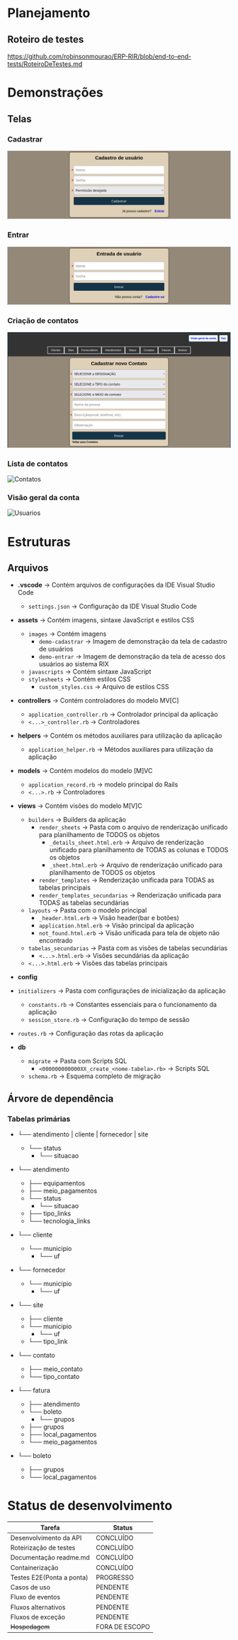 # Planejamento
## Roteiro de testes
https://github.com/robinsonmourao/ERP-RIR/blob/end-to-end-tests/RoteiroDeTestes.md

# Demonstrações

## Telas
### Cadastrar
![Cadastrar](https://github.com/robinsonmourao/ERP-RIR/blob/end-to-end-tests/app/assets/images/demo-cadastrar.png)

### Entrar
![Entrar](https://github.com/robinsonmourao/ERP-RIR/blob/end-to-end-tests/app/assets/images/demo-entrar.png)

### Criação de contatos
![CadastroContatos](https://github.com/robinsonmourao/ERP-RIR/blob/end-to-end-tests/app/assets/images/demo-cadastro-contatos.png)

### Lista de contatos
![Contatos](https://raw.githubusercontent.com/robinsonmourao/RIX-system/main/app/assets/images/demo-lista-contatos.png)

### Visão geral da conta
![Usuarios](https://github.com/robinsonmourao/ERP-RIR/blob/end-to-end-tests/app/assets/images/demo-vis%C3%A3o-geral-da-conta.png)


# Estruturas

## Arquivos

- **.vscode** -> Contém arquivos de configurações da IDE Visual Studio Code
  - `settings.json` -> Configuração da IDE Visual Studio Code

- **assets** -> Contém imagens, sintaxe JavaScript e estilos CSS
  - `images` -> Contém imagens
    - `demo-cadastrar` -> Imagem de demonstração da tela de cadastro de usuários
    - `demo-entrar` -> Imagem de demonstração da tela de acesso dos usuários ao sistema RIX
  - `javascripts` -> Contém sintaxe JavaScript
  - `stylesheets` -> Contém estilos CSS
    - `custom_styles.css` -> Arquivo de estilos CSS

- **controllers** -> Contém controladores do modelo MV[C]
  - `application_controller.rb` -> Controlador principal da aplicação
  - `<...>_controller.rb` -> Controladores

- **helpers** -> Contém os métodos auxiliares para utilização da aplicação
  - `application_helper.rb` -> Métodos auxiliares para utilização da aplicação

- **models** -> Contém modelos do modelo [M]VC
  - `application_record.rb` -> modelo principal do Rails
  - `<...>.rb` -> Controladores

- **views** -> Contém visões do modelo M[V]C
  - `builders` -> Builders da aplicação
    - `render_sheets` -> Pasta com o arquivo de renderização unificado para planilhamento de TODOS os objetos
      - `_details_sheet.html.erb` -> Arquivo de renderização unificado para planilhamento de TODAS as colunas e TODOS os objetos
      - `_sheet.html.erb` -> Arquivo de renderização unificado para planilhamento de TODOS os objetos
    - `render_templates` -> Renderização unificada para TODAS as tabelas principais
    - `render_templates_secundarias` -> Renderização unificada para TODAS as tabelas secundárias
  - `layouts` -> Pasta com o modelo principal
    - `_header.html.erb` -> Visão header(bar e botões)
    - `application.html.erb` -> Visão principal da aplicação
    - `not_found.html.erb` -> Visão unificada para tela de objeto não encontrado
  - `tabelas_secundarias` -> Pasta com as visões de tabelas secundárias
    - `<...>.html.erb` -> Visões secundárias da aplicação
  - `<...>.html.erb` -> Visões das tabelas principais

- **config**
 - `initializers` -> Pasta com configurações de inicialização da aplicação
    - `constants.rb` -> Constantes essenciais para o funcionamento da aplicação
    - `session_store.rb` -> Configuração do tempo de sessão
  - `routes.rb` -> Configuração das rotas da aplicação <br>

- **db**
  - `migrate` -> Pasta com Scripts SQL
    - `<000000000000XX_create_<nome-tabela>.rb>` -> Scripts SQL
  - `schema.rb` -> Esquema completo de migração <br>

## Árvore de dependência
### Tabelas primárias

- └── atendimento | cliente | fornecedor | site
  - └── status
    - └── situacao

- └── atendimento
  - ├── equipamentos
  - ├── meio_pagamentos
  - └── status
    - └── situacao
  - ├── tipo_links
  - └── tecnologia_links

- └── cliente
  - └── municipio
    - └── uf

- └── fornecedor
  - └── municipio
    - └── uf

- └── site
  - ├── cliente
  - └── municipio
    - └── uf
  - └── tipo_link

- └── contato
  - ├── meio_contato
  - └── tipo_contato
  
- └── fatura
  - ├── atendimento
  - └── boleto
    - └── grupos
  - ├── grupos
  - ├── local_pagamentos
  - └── meio_pagamentos

- └── boleto
  - ├── grupos
  - └── local_pagamentos

# Status de desenvolvimento

| Tarefa             | Status        |
|--------------------|---------------|
| Desenvolvimento da API    | CONCLUÍDO    |
| Roteirização de testes    | CONCLUÍDO    |
| Documentação readme.md    | CONCLUÍDO    |
| Containerização           | CONCLUÍDO    |
| Testes E2E(Ponta a ponta) | PROGRESSO    |
| Casos de uso              | PENDENTE     |
| Fluxo de eventos          | PENDENTE     |
| Fluxos alternativos       | PENDENTE     |
| Fluxos de exceção         | PENDENTE     |
| ~~Hospedagem~~            |FORA DE ESCOPO|
